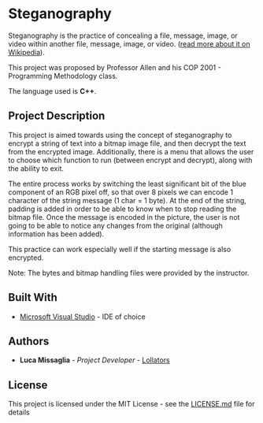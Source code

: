 # Steganography

Steganography is the practice of concealing a file, message, image, or video within another file, message, image, or video. ([read more about it on Wikipedia](https://en.wikipedia.org/wiki/Steganography)).

This project was proposed by Professor Allen and his COP 2001 - Programming Methodology class.

The language used is **C++**.

## Project Description

This project is aimed towards using the concept of steganography to encrypt a string of text into a bitmap image file, and then decrypt the text from the encrypted image. Additionally, there is a menu that allows the user to choose which function to run (between encrypt and decrypt), along with the ability to exit.

The entire process works by switching the least significant bit of the blue component of an RGB pixel off, so that over 8 pixels we can encode 1 character of the string message (1 char = 1 byte). At the end of the string, padding is added in order to be able to know when to stop reading the bitmap file. Once the message is encoded in the picture, the user is not going to be able to notice any changes from the original (although information has been added).

This practice can work especially well if the starting message is also encrypted.

Note: The bytes and bitmap handling files were provided by the instructor.

## Built With

* [Microsoft Visual Studio](https://visualstudio.microsoft.com/) - IDE of choice

## Authors

* **Luca Missaglia** - *Project Developer* - [Lollators](https://github.com/Lollators)

## License

This project is licensed under the MIT License - see the [LICENSE.md](LICENSE.md) file for details
